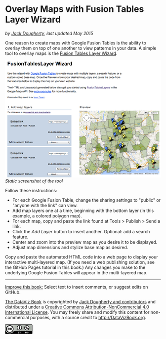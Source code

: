 # Overlay Maps with Fusion Tables Layer Wizard

*by [Jack Dougherty](introduction/who.md), last updated May 2015*

One reason to create maps with Google Fusion Tables is the ability to overlay them on top of one another to view patterns in your data. A simple tool to overlay maps is the [Fusion Tables Layer Wizard](http://fusion-tables-api-samples.googlecode.com/svn/trunk/FusionTablesLayerWizard/src/index.html).

![](FusionTablesLayerWizard.png)
*Static screenshot of the tool*

Follow these instructions:

- For each Google Fusion Table, change the sharing settings to "public" or "anyone with the link" can view.
- Add map layers one at a time, beginning with the bottom layer (in this example, a colored polygon map).
- For each map, copy and paste the link found at Tools > Publish > Send a link.
- Click the *Add Layer* button to insert another. Optional: add a search feature.
- Center and zoom into the preview map as you desire it to be displayed.
- Adjust map dimensions and stylize base map as desired.

Copy and paste the automated HTML code into a web page to display your interactive multi-layered map. (If you need a web publishing solution, see the GitHub Pages tutorial in this book.) Any changes you make to the underlying Google Fusion Tables will appear in the multi-layered map.



---



[Improve this book:](../../gitbook/improve.md) Select text to insert comments, or suggest edits on GitHub.

[The DataViz Book](http://datavizbook.org)
is copyrighted by [Jack Dougherty and contributors](../../introduction/who.md)
and distributed under a [Creative Commons Attribution-NonCommercial 4.0 International License](http://creativecommons.org/licenses/by-nc/4.0). You may freely share and modify this content for non-commercial purposes, with a source credit to http://DataVizBook.org.

![Creative Commons by-nc image](../../cc-by-nc.png)
